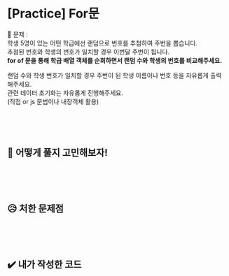 
# [Practice] For문

💙 문제 :  
학생 5명이 있는 어떤 학급에선 랜덤으로 번호를 추첨하여 주번을 뽑습니다.  
추첨된 번호와 학생의 번호가 일치할 경우 이번달 주번이 됩니다.  
**for of 문을 통해 학급 배열 객체를 순회하면서 랜덤 수와 학생의 번호를 비교해주세요.**

랜덤 수와 학생 번호가 일치할 경우 주번이 된 학생 이름이나 번호 등을 자유롭게 출력 해주세요.  
관련 데이터 초기화는 자유롭게 진행해주세요.   
(직접 or js 문법이나 내장객체 활용)

```javascript

```

<br>
<br>

## 🤔 어떻게 풀지 고민해보자!

<br>

<br>
<br>


## 😥 처한 문제점

<br>


<br>
<br>


## ✔️ 내가 작성한 코드

```javascript

```

